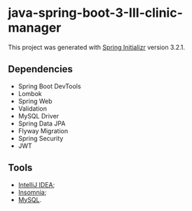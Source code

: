 # java-spring-boot-3-III-clinic-manager

This project was generated with [Spring Initializr](https://start.spring.io/) version 3.2.1.

## Dependencies

- Spring Boot DevTools
- Lombok
- Spring Web
- Validation
- MySQL Driver
- Spring Data JPA
- Flyway Migration
- Spring Security
- JWT

## Tools

- [IntelliJ IDEA](https://www.jetbrains.com/pt-br/idea/);
- [Insomnia](https://app.insomnia.rest/);
- [MySQL](https://www.mysql.com/downloads/).